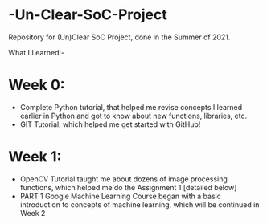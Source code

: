 # -Un-Clear-SoC-Project
Repository for (Un)Clear SoC Project, done in the Summer of 2021. 

What I Learned:-

# Week 0:
  - Complete Python tutorial, that helped me revise concepts I learned earlier in Python and got to know about new functions, libraries, etc.
  - GIT Tutorial, which helped me get started with GitHub!
  
# Week 1:
  - OpenCV Tutorial taught me about dozens of image processing functions, which helped me do the Assignment 1 [detailed below] 
  - PART 1 Google Machine Learning Course began with a basic introduction to concepts of machine learning, which will be continued in Week 2

